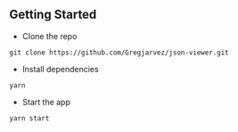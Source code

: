 ## Getting Started
- Clone the repo
```
git clone https://github.com/Gregjarvez/json-viewer.git
```

- Install dependencies
```
yarn
```

- Start the app
```
yarn start
```

